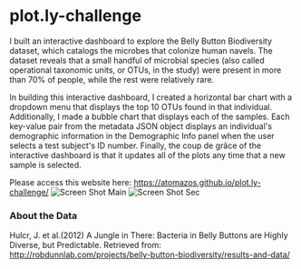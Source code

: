 # plot.ly-challenge

I built an interactive dashboard to explore the Belly Button Biodiversity dataset, which catalogs the microbes that colonize human navels.
The dataset reveals that a small handful of microbial species (also called operational taxonomic units, or OTUs, in the study) were present in more than 70% of people, while the rest were relatively rare.

In building this interactive dashboard, I created a horizontal bar chart with a dropdown menu that displays the top 10 OTUs found in that individual. Additionally, I made a bubble chart that displays each of the samples. Each key-value pair from the metadata JSON object displays an individual's demographic information in the Demographic Info panel when the user selects a test subject's ID number. Finally, the coup de grâce of the interactive dashboard is that it updates all of the plots any time that a new sample is selected.

Please access this website here: https://atomazos.github.io/plot.ly-challenge/
![Screen Shot Main](https://user-images.githubusercontent.com/54033512/70576157-cfce2400-1b6d-11ea-8928-6954d7a0bd40.png)
![Screen Shot Sec](https://user-images.githubusercontent.com/54033512/70576173-d78dc880-1b6d-11ea-8733-a96282e2ad32.png)
### About the Data
Hulcr, J. et al.(2012) A Jungle in There: Bacteria in Belly Buttons are Highly Diverse, but Predictable. Retrieved from: http://robdunnlab.com/projects/belly-button-biodiversity/results-and-data/
